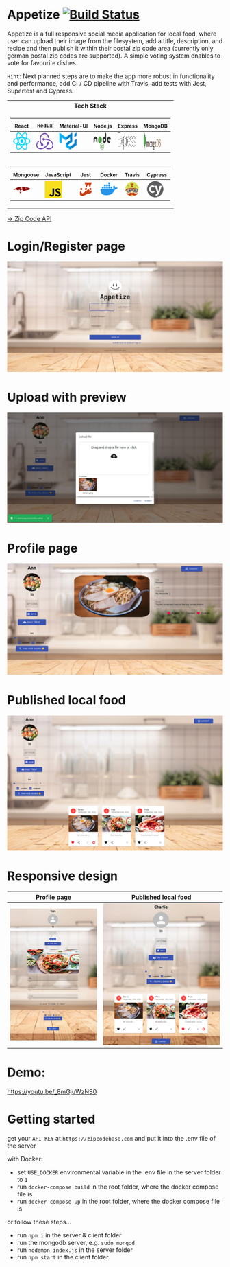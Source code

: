 # Appetize [![Build Status](https://app.travis-ci.com/nik-neg/Appetize.svg?branch=main)](https://app.travis-ci.com/nik-neg/Appetize)

Appetize is a full responsive social media application for local food, where user can upload their image from the filesystem,
add a title, description, and recipe and then publish it within their postal zip code area (currently only german postal zip codes are supported).
A simple voting system enables to vote for favourite dishes.

`Hint`: Next planned steps are to make the app more robust in functionality and performance, add CI / CD pipeline with Travis, add tests with Jest, Supertest and Cypress.

<div align="center">
<table>
<tr><th>Tech Stack</th></tr>
<tr><td>

 <sub> React </sub> |<sub>  Redux <sub>| <sub> Material-UI </sub> | <sub> Node.js </sub> | <sub> Express </sub> | <sub> MongoDB </sub> 
|--|--|--|--|--|--
[<img src="https://github.com/nik-neg/appetize/blob/main/.techstack_images/react.svg" alt="drawing" width="40" height="40"/>](https://reactjs.org/) | [<img src="https://raw.githubusercontent.com/devicons/devicon/master/icons/redux/redux-original.svg" alt="redux" width="40" height="40"/>](https://redux.js.org) | [<img src="https://github.com/nik-neg/appetize/blob/main/.techstack_images/material-ui.svg" alt="drawing" width="40" height="40"/>](https://material-ui.com/) | [<img src="https://github.com/nik-neg/appetize/blob/main/.techstack_images/nodejs.svg" alt="drawing" width="40" height="40"/>](https://nodejs.org/en/) | [<img src="https://github.com/nik-neg/appetize/blob/main/.techstack_images/express.svg" alt="drawing" width="40" height="40"/>](https://expressjs.com/) |  [<img src="https://github.com/nik-neg/appetize/blob/main/.techstack_images/mongodb.svg" alt="drawing" width="40" height="40"/>](https://www.mongodb.com/)
</td></tr>
<tr><td>

<sub> Mongoose </sub> | <sub> JavaScript </sub> |  <sub> Jest </sub>  | <sub> Docker </sub>  | <sub> Travis </sub> | <sub> Cypress </sub>
|--|--|--|--|--|--
[<img src="https://github.com/nik-neg/appetize/blob/main/.techstack_images/mongoose.png" alt="drawing" width="40" height="40"/>](https://mongoosejs.com/) | [<img src="https://github.com/nik-neg/appetize/blob/main/.techstack_images/javascript.svg" alt="drawing" width="40" height="40"/>](https://www.javascript.com/) |  [<img src="https://github.com/nik-neg/appetize/blob/main/.techstack_images/jest.svg" alt="drawing" width="40" height="40"/>](https://jestjs.io/)  |  [<img src="https://github.com/nik-neg/appetize/blob/main/.techstack_images/docker.svg" alt="drawing" width="40" height="40"/>](https://www.docker.com/)  | [<img src="https://github.com/nik-neg/appetize/blob/main/.techstack_images/travis.svg" alt="drawing" width="40" height="40"/>](https://www.travis-ci.com/) | [<img src="https://github.com/nik-neg/appetize/blob/main/.techstack_images/cypress.svg" alt="drawing" width="40" height="40"/>](https://www.cypress.io/)
</td></tr>
</table> 
</div>
 
<div>
 <a href="https://zipcodebase.com/"> -> Zip Code API</a>
</div>

# Login/Register page
![alt text](https://github.com/nik-neg/Appetize/blob/main/.images/1_login.png)

# Upload with preview
![alt text](https://github.com/nik-neg/Appetize/blob/main/.images/2_dropzone_preview.png)

# Profile page
![alt text](https://github.com/nik-neg/Appetize/blob/main/.images/3_favourite_food.png)

# Published local food
![alt text](https://github.com/nik-neg/Appetize/blob/main/.images/4_area_food.png)
 
# Responsive design
 Profile page             |  Published local food
:-------------------------:|:-------------------------:
![alt text](https://github.com/nik-neg/Appetize/blob/main/.images/3_favourite_food_responsive.png) |  ![alt text](https://github.com/nik-neg/Appetize/blob/main/.images/4_area_food_responsive.png)

# Demo:
https://youtu.be/_8mGjuWzNS0

# Getting started
 
get your `API KEY` at `https://zipcodebase.com` and put it into the .env file of the server
 
with Docker:
 - set `USE_DOCKER` environmental variable in the .env file in the server folder to `1`
 - run `docker-compose build` in the root folder, where the docker compose file is
 - run `docker-compose up` in the root folder, where the docker compose file is

or follow these steps...

- run `npm i` in the server & client folder
- run the mongodb server, e.g. `sudo mongod`
- run `nodemon index.js` in the server folder
- run `npm start` in the client folder
